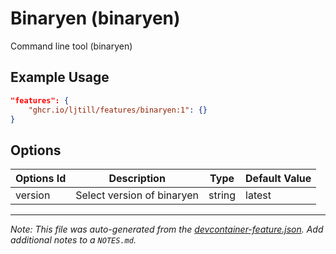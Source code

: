 
# Binaryen (binaryen)

Command line tool (binaryen)

## Example Usage

```json
"features": {
    "ghcr.io/ljtill/features/binaryen:1": {}
}
```

## Options

| Options Id | Description | Type | Default Value |
|-----|-----|-----|-----|
| version | Select version of binaryen | string | latest |



---

_Note: This file was auto-generated from the [devcontainer-feature.json](https://github.com/ljtill/features/blob/main/src/binaryen/devcontainer-feature.json).  Add additional notes to a `NOTES.md`._
